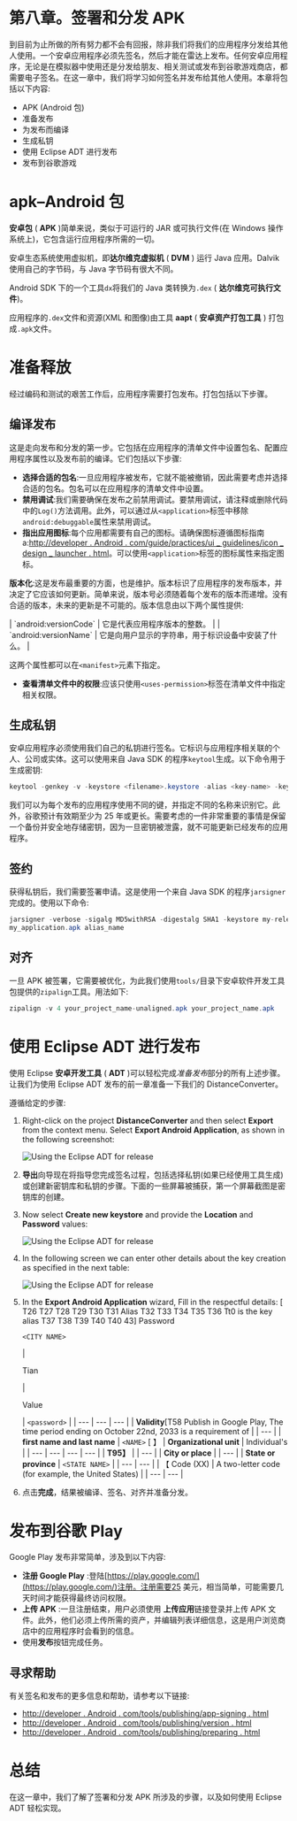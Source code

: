 # 第八章。签署和分发 APK

到目前为止所做的所有努力都不会有回报，除非我们将我们的应用程序分发给其他人使用。一个安卓应用程序必须先签名，然后才能在雷达上发布。任何安卓应用程序，无论是在模拟器中使用还是分发给朋友、相关测试或发布到谷歌游戏商店，都需要电子签名。在这一章中，我们将学习如何签名并发布给其他人使用。本章将包括以下内容:

*   APK (Android 包)
*   准备发布
*   为发布而编译
*   生成私钥
*   使用 Eclipse ADT 进行发布
*   发布到谷歌游戏

# apk–Android 包

**安卓包** ( **APK** )简单来说，类似于可运行的 JAR 或可执行文件(在 Windows 操作系统上)，它包含运行应用程序所需的一切。

安卓生态系统使用虚拟机，即**达尔维克虚拟机** ( **DVM** ) 运行 Java 应用。Dalvik 使用自己的字节码，与 Java 字节码有很大不同。

Android SDK 下的一个工具`dx`将我们的 Java 类转换为`.dex` ( **达尔维克可执行文件**)。

应用程序的`.dex`文件和资源(XML 和图像)由工具 **aapt** ( **安卓资产打包工具** ) 打包成`.apk`文件。

# 准备释放

经过编码和测试的艰苦工作后，应用程序需要打包发布。打包包括以下步骤。

## 编译发布

这是走向发布和分发的第一步。它包括在应用程序的清单文件中设置包名、配置应用程序属性以及发布前的编译。它们包括以下步骤:

*   **选择合适的包名**:一旦应用程序被发布，它就不能被撤销，因此需要考虑并选择合适的包名。包名可以在应用程序的清单文件中设置。
*   **禁用调试**:我们需要确保在发布之前禁用调试。要禁用调试，请注释或删除代码中的`Log()`方法调用。此外，可以通过从`<application>`标签中移除`android:debuggable`属性来禁用调试。
*   **指出应用图标**:每个应用都需要有自己的图标。请确保图标遵循图标指南 a:[http://developer . Android . com/guide/practices/ui _ guidelines/icon _ design _ launcher . html](http://developer.android.com/guide/practices/ui_guidelines/icon_design_launcher.html)。可以使用`<application>`标签的图标属性来指定图标。

**版本化**:这是发布最重要的方面，也是维护。版本标识了应用程序的发布版本，并决定了它应该如何更新。简单来说，版本号必须随着每个发布的版本而递增。没有合适的版本，未来的更新是不可能的。版本信息由以下两个属性提供:

<colgroup><col style="text-align: left"> <col style="text-align: left"></colgroup> 
| `android:versionCode` | 它是代表应用程序版本的整数。 |
| `android:versionName` | 它是向用户显示的字符串，用于标识设备中安装了什么。 |

这两个属性都可以在`<manifest>`元素下指定。

*   **查看清单文件中的权限**:应该只使用`<uses-permission>`标签在清单文件中指定相关权限。

## 生成私钥

安卓应用程序必须使用我们自己的私钥进行签名。它标识与应用程序相关联的个人、公司或实体。这可以使用来自 Java SDK 的程序`keytool`生成。以下命令用于生成密钥:

```java
keytool -genkey -v -keystore <filename>.keystore -alias <key-name> -keyalg RSA -keysize 2048 -validity 10000

```

我们可以为每个发布的应用程序使用不同的键，并指定不同的名称来识别它。此外，谷歌预计有效期至少为 25 年或更长。需要考虑的一件非常重要的事情是保留一个备份并安全地存储密钥，因为一旦密钥被泄露，就不可能更新已经发布的应用程序。

## 签约

获得私钥后，我们需要签署申请。这是使用一个来自 Java SDK 的程序`jarsigner`完成的。使用以下命令:

```java
jarsigner -verbose -sigalg MD5withRSA -digestalg SHA1 -keystore my-release-key.keystore 
my_application.apk alias_name

```

## 对齐

一旦 APK 被签署，它需要被优化，为此我们使用`tools/`目录下安卓软件开发工具包提供的`zipalign`工具。用法如下:

```java
zipalign -v 4 your_project_name-unaligned.apk your_project_name.apk
```

# 使用 Eclipse ADT 进行发布

使用 Eclipse **安卓开发工具** ( **ADT** )可以轻松完成*准备发布*部分的所有上述步骤。让我们为使用 Eclipse ADT 发布的前一章准备一下我们的 DistanceConverter。

遵循给定的步骤:

1.  Right-click on the project **DistanceConverter** and then select **Export** from the context menu. Select **Export Android Application**, as shown in the following screenshot:

    ![Using the Eclipse ADT for release](img/1103OS_08_01.jpg)

2.  **导出**向导现在将指导您完成签名过程，包括选择私钥(如果已经使用工具生成)或创建新密钥库和私钥的步骤。下面的一些屏幕被捕获，第一个屏幕截图是密钥库的创建。
3.  Now select **Create new keystore** and provide the **Location** and **Password** values:

    ![Using the Eclipse ADT for release](img/1103OS_08_02.jpg)

4.  In the following screen we can enter other details about the key creation as specified in the next table:

    ![Using the Eclipse ADT for release](img/1103OS_08_03.jpg)

5.  In the **Export Android Application** wizard, Fill in the respectful details: [ T26 T27 T28 T29 T30 T31 Alias T32 T33 T34 T35 T36 Tt0 is the key alias T37 T38 T39 T40 T40 43] Password

    `<CITY NAME>`

    <colgroup><col style="text-align: left"> <col style="text-align: left"></colgroup> 
    | 

    Tian

     | 

    Value

     | `<password>` |
    | --- | --- | --- |
    | **Validity**[T58 Publish in Google Play, The time period ending on October 22nd, 2033 is a requirement of |
    | --- |
    | **first name and last name** | `<NAME>` [ 】 | **Organizational unit** | Individual's |
    | --- | --- | --- | --- |
    | **T95】** |
    | --- |
    | **City or place** |
    | --- |
    | **State or province** | `<STATE NAME>` |
    | --- | --- |
    | 【 Code (XX) | A two-letter code (for example, the United States) |
    | --- | --- |

6.  点击**完成**，结果被编译、签名、对齐并准备分发。

# 发布到谷歌 Play

Google Play 发布非常简单，涉及到以下内容:

*   **注册 Google Play** :登陆[https://play.google.com/](https://play.google.com/)注册。注册需要25 美元，相当简单，可能需要几天时间才能获得最终访问权限。
*   **上传 APK** :一旦注册结束，用户必须使用 **上传应用**链接登录并上传 APK 文件。此外，他们必须上传所需的资产，并编辑列表详细信息，这是用户浏览商店中的应用程序时会看到的信息。
*   使用**发布**按钮完成任务。

## 寻求帮助

有关签名和发布的更多信息和帮助，请参考以下链接:

*   [http://developer . Android . com/tools/publishing/app-signing . html](http://developer.android.com/tools/publishing/app-signing.html)
*   [http://developer . Android . com/tools/publishing/version . html](http://developer.android.com/tools/publishing/versioning.html)
*   [http://developer . Android . com/tools/publishing/preparing . html](http://developer.android.com/tools/publishing/preparing.html)

# 总结

在这一章中，我们了解了签署和分发 APK 所涉及的步骤，以及如何使用 Eclipse ADT 轻松实现。